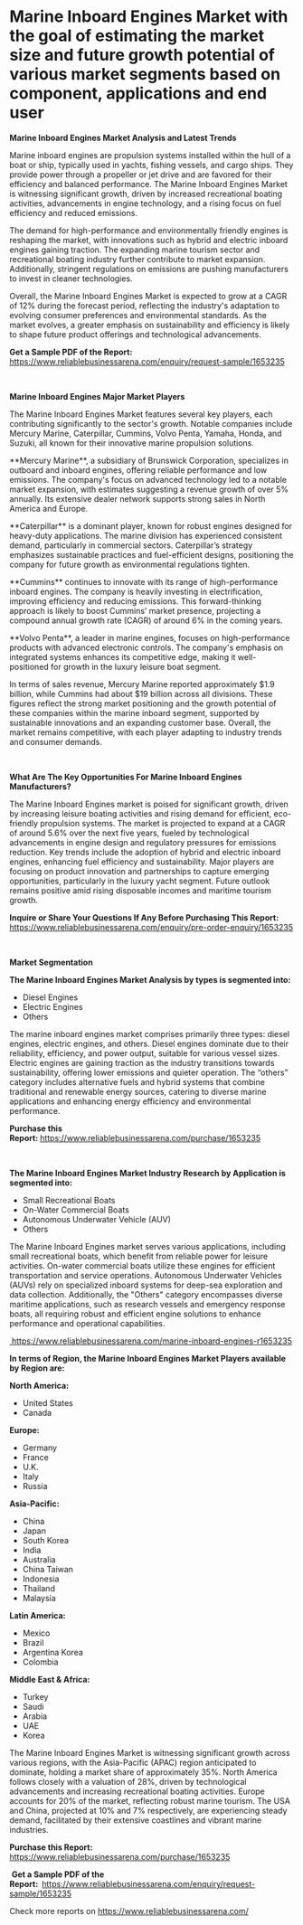 <p><h1>Marine Inboard Engines Market with the goal of estimating the market size and future growth potential of various market segments based on component, applications and end user</h1></p><p><strong>Marine Inboard Engines Market Analysis and Latest Trends</strong></p>
<p><p>Marine inboard engines are propulsion systems installed within the hull of a boat or ship, typically used in yachts, fishing vessels, and cargo ships. They provide power through a propeller or jet drive and are favored for their efficiency and balanced performance. The Marine Inboard Engines Market is witnessing significant growth, driven by increased recreational boating activities, advancements in engine technology, and a rising focus on fuel efficiency and reduced emissions.</p><p>The demand for high-performance and environmentally friendly engines is reshaping the market, with innovations such as hybrid and electric inboard engines gaining traction. The expanding marine tourism sector and recreational boating industry further contribute to market expansion. Additionally, stringent regulations on emissions are pushing manufacturers to invest in cleaner technologies. </p><p>Overall, the Marine Inboard Engines Market is expected to grow at a CAGR of 12% during the forecast period, reflecting the industry's adaptation to evolving consumer preferences and environmental standards. As the market evolves, a greater emphasis on sustainability and efficiency is likely to shape future product offerings and technological advancements.</p></p>
<p><strong>Get a Sample PDF of the Report:&nbsp;</strong> <a href="https://www.reliablebusinessarena.com/enquiry/request-sample/1653235?utm_campaign=3173&utm_medium=2&utm_source=Github&utm_content=ia&utm_term=05032025&utm_id=marine-inboard-engines">https://www.reliablebusinessarena.com/enquiry/request-sample/1653235</a></p>
<p>&nbsp;</p>
<p><strong>Marine Inboard Engines Major Market Players</strong></p>
<p><p>The Marine Inboard Engines Market features several key players, each contributing significantly to the sector's growth. Notable companies include Mercury Marine, Caterpillar, Cummins, Volvo Penta, Yamaha, Honda, and Suzuki, all known for their innovative marine propulsion solutions.</p><p>**Mercury Marine**, a subsidiary of Brunswick Corporation, specializes in outboard and inboard engines, offering reliable performance and low emissions. The company's focus on advanced technology led to a notable market expansion, with estimates suggesting a revenue growth of over 5% annually. Its extensive dealer network supports strong sales in North America and Europe.</p><p>**Caterpillar** is a dominant player, known for robust engines designed for heavy-duty applications. The marine division has experienced consistent demand, particularly in commercial sectors. Caterpillar’s strategy emphasizes sustainable practices and fuel-efficient designs, positioning the company for future growth as environmental regulations tighten.</p><p>**Cummins** continues to innovate with its range of high-performance inboard engines. The company is heavily investing in electrification, improving efficiency and reducing emissions. This forward-thinking approach is likely to boost Cummins’ market presence, projecting a compound annual growth rate (CAGR) of around 6% in the coming years.</p><p>**Volvo Penta**, a leader in marine engines, focuses on high-performance products with advanced electronic controls. The company's emphasis on integrated systems enhances its competitive edge, making it well-positioned for growth in the luxury leisure boat segment.</p><p>In terms of sales revenue, Mercury Marine reported approximately $1.9 billion, while Cummins had about $19 billion across all divisions. These figures reflect the strong market positioning and the growth potential of these companies within the marine inboard segment, supported by sustainable innovations and an expanding customer base. Overall, the market remains competitive, with each player adapting to industry trends and consumer demands.</p></p>
<p>&nbsp;</p>
<p><strong>What Are The Key Opportunities For Marine Inboard Engines Manufacturers?</strong></p>
<p><p>The Marine Inboard Engines market is poised for significant growth, driven by increasing leisure boating activities and rising demand for efficient, eco-friendly propulsion systems. The market is projected to expand at a CAGR of around 5.6% over the next five years, fueled by technological advancements in engine design and regulatory pressures for emissions reduction. Key trends include the adoption of hybrid and electric inboard engines, enhancing fuel efficiency and sustainability. Major players are focusing on product innovation and partnerships to capture emerging opportunities, particularly in the luxury yacht segment. Future outlook remains positive amid rising disposable incomes and maritime tourism growth.</p></p>
<p><strong>Inquire or Share Your Questions If Any Before Purchasing This Report:</strong> <a href="https://www.reliablebusinessarena.com/enquiry/pre-order-enquiry/1653235?utm_campaign=3173&utm_medium=2&utm_source=Github&utm_content=ia&utm_term=05032025&utm_id=marine-inboard-engines">https://www.reliablebusinessarena.com/enquiry/pre-order-enquiry/1653235</a></p>
<p>&nbsp;</p>
<p><strong>Market Segmentation</strong></p>
<p><strong>The Marine Inboard Engines Market Analysis by types is segmented into:</strong></p>
<p><ul><li>Diesel Engines</li><li>Electric Engines</li><li>Others</li></ul></p>
<p><p>The marine inboard engines market comprises primarily three types: diesel engines, electric engines, and others. Diesel engines dominate due to their reliability, efficiency, and power output, suitable for various vessel sizes. Electric engines are gaining traction as the industry transitions towards sustainability, offering lower emissions and quieter operation. The “others” category includes alternative fuels and hybrid systems that combine traditional and renewable energy sources, catering to diverse marine applications and enhancing energy efficiency and environmental performance.</p></p>
<p><strong>Purchase this Report:&nbsp;</strong><a href="https://www.reliablebusinessarena.com/purchase/1653235?utm_campaign=3173&utm_medium=2&utm_source=Github&utm_content=ia&utm_term=05032025&utm_id=marine-inboard-engines">https://www.reliablebusinessarena.com/purchase/1653235</a></p>
<p>&nbsp;</p>
<p><strong>The Marine Inboard Engines Market Industry Research by Application is segmented into:</strong></p>
<p><ul><li>Small Recreational Boats</li><li>On-Water Commercial Boats</li><li>Autonomous Underwater Vehicle (AUV)</li><li>Others</li></ul></p>
<p><p>The Marine Inboard Engines market serves various applications, including small recreational boats, which benefit from reliable power for leisure activities. On-water commercial boats utilize these engines for efficient transportation and service operations. Autonomous Underwater Vehicles (AUVs) rely on specialized inboard systems for deep-sea exploration and data collection. Additionally, the "Others" category encompasses diverse maritime applications, such as research vessels and emergency response boats, all requiring robust and efficient engine solutions to enhance performance and operational capabilities.</p></p>
<p><a href="https://www.reliablebusinessarena.com/marine-inboard-engines-r1653235?utm_campaign=3173&utm_medium=2&utm_source=Github&utm_content=ia&utm_term=05032025&utm_id=marine-inboard-engines">&nbsp;https://www.reliablebusinessarena.com/marine-inboard-engines-r1653235</a></p>
<p><strong>In terms of Region, the Marine Inboard Engines Market Players available by Region are:</strong></p>
<p>
    <p> <strong> North America: </strong>
        <ul>
            <li>United States</li>
            <li>Canada</li>
        </ul>
        </p> 
    <p> <strong> Europe: </strong>
        <ul>
            <li>Germany</li>
            <li>France</li>
            <li>U.K.</li>
            <li>Italy</li>
            <li>Russia</li>
        </ul>
        </p> 
    <p> <strong> Asia-Pacific: </strong>
        <ul>
            <li>China</li>
            <li>Japan</li>
            <li>South Korea</li>
            <li>India</li>
            <li>Australia</li>
            <li>China Taiwan</li>
            <li>Indonesia</li>
            <li>Thailand</li>
            <li>Malaysia</li>
        </ul>
        </p> 
    <p> <strong> Latin America: </strong>
        <ul>
            <li>Mexico</li>
            <li>Brazil</li>
            <li>Argentina Korea</li>
            <li>Colombia</li>
        </ul>
        </p> 
    <p> <strong> Middle East & Africa: </strong>
        <ul>
            <li>Turkey</li>
            <li>Saudi</li>
            <li>Arabia</li>
            <li>UAE</li>
            <li>Korea</li>
        </ul>
    </p>
    </p>
<p><p>The Marine Inboard Engines Market is witnessing significant growth across various regions, with the Asia-Pacific (APAC) region anticipated to dominate, holding a market share of approximately 35%. North America follows closely with a valuation of 28%, driven by technological advancements and increasing recreational boating activities. Europe accounts for 20% of the market, reflecting robust marine tourism. The USA and China, projected at 10% and 7% respectively, are experiencing steady demand, facilitated by their extensive coastlines and vibrant marine industries.</p></p>
<p><strong>Purchase this Report: </strong><a href="https://www.reliablebusinessarena.com/purchase/1653235?utm_campaign=3173&utm_medium=2&utm_source=Github&utm_content=ia&utm_term=05032025&utm_id=marine-inboard-engines">https://www.reliablebusinessarena.com/purchase/1653235</a></p>
<p>&nbsp;<strong>Get a Sample PDF of the Report:&nbsp;&nbsp;</strong><a href="https://www.reliablebusinessarena.com/enquiry/request-sample/1653235?utm_campaign=3173&utm_medium=2&utm_source=Github&utm_content=ia&utm_term=05032025&utm_id=marine-inboard-engines">https://www.reliablebusinessarena.com/enquiry/request-sample/1653235</a></p>
<p><strong></strong></p>
<p>Check more reports on <a href="https://www.reliablebusinessarena.com/?utm_campaign=3173&utm_medium=2&utm_source=Github&utm_content=ia&utm_term=05032025&utm_id=marine-inboard-engines">https://www.reliablebusinessarena.com/</a></p>
